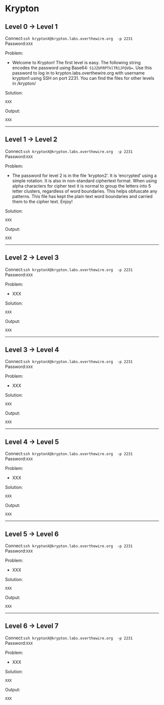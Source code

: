 # Krypton

##  Level 0 → Level 1
Connect:```ssh kryptonX@krypton.labs.overthewire.org  -p 2231```      
Password:```XXX```

Problem:
- Welcome to Krypton! The first level is easy. The following string encodes the password using Base64: ```S1JZUFRPTklTR1JFQVQ=```. Use this password to log in to krypton.labs.overthewire.org with username krypton1 using SSH on port 2231. You can find the files for other levels in /krypton/

Solution:
```
XXX
```

Output:
```
XXX
```


---


##  Level 1 → Level 2
Connect:```ssh kryptonX@krypton.labs.overthewire.org  -p 2231```      
Password:```XXX```

Problem:
- The password for level 2 is in the file ‘krypton2’. It is ‘encrypted’ using a simple rotation. It is also in non-standard ciphertext format. When using alpha characters for cipher text it is normal to group the letters into 5 letter clusters, regardless of word boundaries. This helps obfuscate any patterns. This file has kept the plain text word boundaries and carried them to the cipher text. Enjoy!

Solution:
```
XXX
```

Output:
```
XXX
```


---


##  Level 2 → Level 3
Connect:```ssh kryptonX@krypton.labs.overthewire.org  -p 2231```      
Password:```XXX```

Problem:
- XXX

Solution:
```
XXX
```

Output:
```
XXX
```


---


##  Level 3 → Level 4
Connect:```ssh kryptonX@krypton.labs.overthewire.org  -p 2231```      
Password:```XXX```

Problem:
- XXX

Solution:
```
XXX
```

Output:
```
XXX
```


---


##  Level 4 → Level 5
Connect:```ssh kryptonX@krypton.labs.overthewire.org  -p 2231```      
Password:```XXX```

Problem:
- XXX

Solution:
```
XXX
```

Output:
```
XXX
```


---


##  Level 5 → Level 6
Connect:```ssh kryptonX@krypton.labs.overthewire.org  -p 2231```      
Password:```XXX```

Problem:
- XXX

Solution:
```
XXX
```

Output:
```
XXX
```


---


##  Level 6 → Level 7
Connect:```ssh kryptonX@krypton.labs.overthewire.org  -p 2231```      
Password:```XXX```

Problem:
- XXX

Solution:
```
XXX
```

Output:
```
XXX
```
